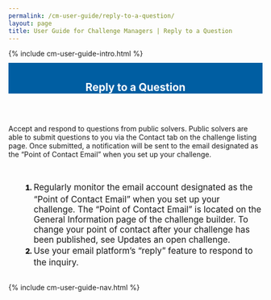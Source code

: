 ```yaml
---
permalink: /cm-user-guide/reply-to-a-question/
layout: page
title: User Guide for Challenge Managers | Reply to a Question
---
```

<div class="row">
  <div class="col-sm-12">{% include cm-user-guide-intro.html %}</div>
</div>
<div class="row" style="padding-top: 10px; padding-bottom: 30px;">
  <div class="col-sm-12" style="padding-top: 6px; background-color: #005ea2; color: #ffffff; text-align: center;">
    <h2>Reply to a Question</h2>
  </div>
</div>
<div class="row">
  <div class="col-sm-7">
    <p>Accept and respond to questions from public solvers. Public solvers are able to submit questions to you via the Contact tab on the challenge listing page. Once submitted, a notification will be sent to the email designated as the “Point of Contact Email” when you set up your challenge. 
</p><br>
    <ol style="padding-left: 50px;">
      <li style="font-weight:900;"><span style="font-size: 1.06rem; line-height: 1.5; font-weight: 400;">Regularly monitor the email account designated as the “Point of Contact Email” when you set up your challenge. The “Point of Contact Email” is located on the General Information page of the challenge builder. To change your point of contact after your challenge has been published, see Updates an open challenge.</span></li>
      <li style="font-weight:900;"><span style="font-size: 1.06rem; line-height: 1.5; font-weight: 400;">Use your email platform’s “reply” feature to respond to the inquiry.</span></li>
    </ol>
</div>
  <div class="col-sm-1">&nbsp;</div>
  <div class="col-sm-4"> {% include cm-user-guide-nav.html %} </div>
</div>
